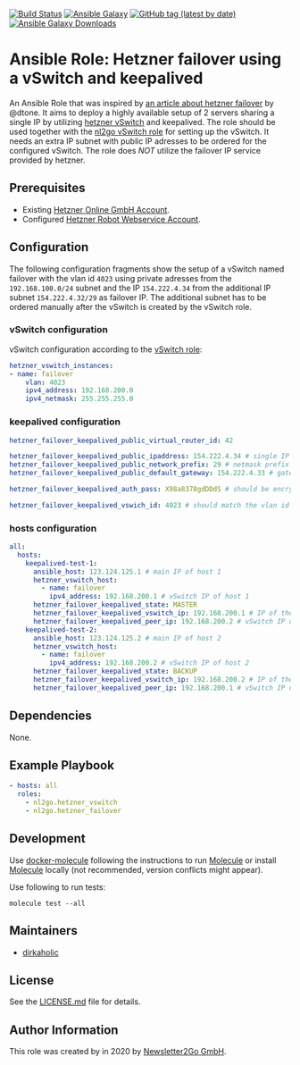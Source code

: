 [![Build Status](https://travis-ci.com/nl2go/ansible-role-hetzner-failover.svg?branch=master)](https://travis-ci.com/nl2go/ansible-role-hetzner-failover)
[![Ansible Galaxy](https://img.shields.io/badge/role-nl2go.hetzner_failover-blue.svg)](https://galaxy.ansible.com/nl2go/hetzner_failover/)
[![GitHub tag (latest by date)](https://img.shields.io/github/v/tag/nl2go/ansible-role-hetzner-failover)](https://galaxy.ansible.com/nl2go/hetzner_failover)
[![Ansible Galaxy Downloads](https://img.shields.io/ansible/role/d/46553.svg?color=blue)](https://galaxy.ansible.com/nl2go/hetzner_failover/)

# Ansible Role: Hetzner failover using a vSwitch and keepalived

An Ansible Role that was inspired by [an article about hetzner failover](https://dtone.engineering/2019/from_failovers_to_keepalived_over_vswitches_with_hetzner/) by @dtone. It aims to deploy a highly available setup of 2 servers sharing a single IP by utilizing [hetzner vSwitch](https://wiki.hetzner.de/index.php/Vswitch/en) and keepalived. The role should be used together with the [nl2go vSwitch role](https://github.com/nl2go/ansible-role-hetzner-vswitch) for setting up the vSwitch. It needs an extra IP subnet with public IP adresses to be ordered for the configured vSwitch. The role does *NOT* utilize the failover IP service provided by hetzner.

## Prerequisites

- Existing [Hetzner Online GmbH Account](https://accounts.hetzner.com).
- Configured [Hetzner Robot Webservice Account](https://robot.your-server.de/preferences).

## Configuration

The following configuration fragments show the setup of a vSwitch named failover with the vlan id `4023` using private adresses from the `192.168.100.0/24` subnet and the IP `154.222.4.34` from the additional IP subnet `154.222.4.32/29` as failover IP. The additional subnet has to be ordered manually after the vSwitch is created by the vSwitch role.

### vSwitch configuration  

vSwitch configuration according to the [vSwitch role](https://github.com/nl2go/ansible-role-hetzner-vswitch):

```yaml
hetzner_vswitch_instances:
- name: failover
    vlan: 4023
    ipv4_address: 192.168.200.0
    ipv4_netmask: 255.255.255.0
```

### keepalived configuration  

```yaml
hetzner_failover_keepalived_public_virtual_router_id: 42

hetzner_failover_keepalived_public_ipaddress: 154.222.4.34 # single IP from the additional IP subnet used as failover IP
hetzner_failover_keepalived_public_network_prefix: 29 # netmask prefix of the additional IP subnet
hetzner_failover_keepalived_public_default_gateway: 154.222.4.33 # gateway IP of the additional IP subnet

hetzner_failover_keepalived_auth_pass: X98a8378gdDDdS # should be encrypted using ansible vault

hetzner_failover_keepalived_vswich_id: 4023 # should match the vlan id configured in hetzner_vswitch_instances
```

### hosts configuration

```yaml
all:
  hosts:
    keepalived-test-1:
      ansible_host: 123.124.125.1 # main IP of host 1
      hetzner_vswitch_host:
        - name: failover
          ipv4_address: 192.168.200.1 # vSwitch IP of host 1
      hetzner_failover_keepalived_state: MASTER
      hetzner_failover_keepalived_vswitch_ip: 192.168.200.1 # IP of the host in the vSwitch VLAN has to be repeated here
      hetzner_failover_keepalived_peer_ip: 192.168.200.2 # vSwitch IP of the host keepalived should peer with
    keepalived-test-2:
      ansible_host: 123.124.125.2 # main IP of host 2
      hetzner_vswitch_host:
        - name: failover
          ipv4_address: 192.168.200.2 # vSwitch IP of host 2
      hetzner_failover_keepalived_state: BACKUP
      hetzner_failover_keepalived_vswitch_ip: 192.168.200.2 # IP of the host in the vSwitch VLAN has to be repeated here
      hetzner_failover_keepalived_peer_ip: 192.168.200.1 # vSwitch IP of the host keepalived should peer with
```

## Dependencies

None.

## Example Playbook

```yaml
- hosts: all
  roles:
    - nl2go.hetzner_vswitch
    - nl2go.hetzner_failover
```

## Development

Use [docker-molecule](https://github.com/nl2go/docker-molecule) following the instructions to run [Molecule](https://molecule.readthedocs.io/en/stable/)
or install [Molecule](https://molecule.readthedocs.io/en/stable/) locally (not recommended, version conflicts might appear).

Use following to run tests:

    molecule test --all

## Maintainers

- [dirkaholic](https://github.com/dirkaholic)

## License

See the [LICENSE.md](LICENSE.md) file for details.

## Author Information

This role was created by in 2020 by [Newsletter2Go GmbH](https://www.newsletter2go.com/).
